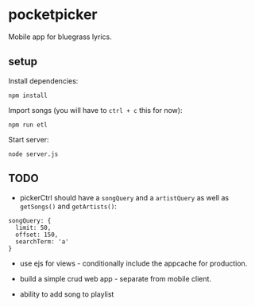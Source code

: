 # pocketpicker

Mobile app for bluegrass lyrics.

## setup

Install dependencies:
```
npm install
```

Import songs (you will have to `ctrl + c` this for now):
```
npm run etl
```

Start server:
```
node server.js
```

## TODO

* pickerCtrl should have a `songQuery` and a `artistQuery` as well as `getSongs()` and `getArtists()`:

```
songQuery: {
  limit: 50,
  offset: 150,
  searchTerm: 'a'
}
```

* use ejs for views - conditionally include the appcache for production.
* build a simple crud web app - separate from mobile client.

* ability to add song to playlist
